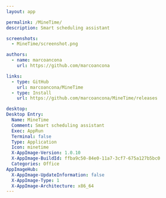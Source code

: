 ```yaml
---
layout: app

permalink: /MineTime/
description: Smart scheduling assistant

screenshots:
  - MineTime/screenshot.png

authors:
  - name: marcoancona
    url: https://github.com/marcoancona

links:
  - type: GitHub
    url: marcoancona/MineTime
  - type: Install
    url: https://github.com/marcoancona/MineTime/releases

desktop:
Desktop Entry:
  Name: MineTime
  Comment: Smart scheduling assistant
  Exec: AppRun
  Terminal: false
  Type: Application
  Icon: minetime
  X-AppImage-Version: 1.0.10
  X-AppImage-BuildId: ffba9c50-84e0-11a7-3cf7-675a127b5bc0
  Categories: Office
AppImageHub:
  X-AppImage-UpdateInformation: false
  X-AppImage-Type: 1
  X-AppImage-Architecture: x86_64
---
```

